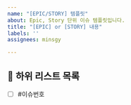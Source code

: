```yaml
---
name: "[EPIC/STORY] 템플릿"
about: Epic, Story 단위 이슈 템플릿입니다.
title: "[EPIC] or [STORY] 내용"
labels: ''
assignees: minsgy

---
```


## 📃 하위 리스트 목록
<!-- 연결 된 STORY, TASK를 checklist로 나타내세요. -->
<!-- # ISSUE번호 -->
- [ ] #이슈번호
